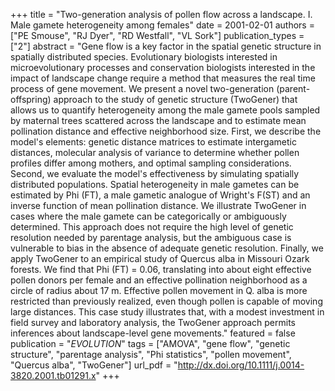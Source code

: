 +++
title = "Two-generation analysis of pollen flow across a landscape. I. Male gamete heterogeneity among females"
date = 2001-02-01
authors = ["PE Smouse", "RJ Dyer", "RD Westfall", "VL Sork"]
publication_types = ["2"]
abstract = "Gene flow is a key factor in the spatial genetic structure in spatially distributed species. Evolutionary biologists interested in microevolutionary processes and conservation biologists interested in the impact of landscape change require a method that measures the real time process of gene movement. We present a novel two-generation (parent-offspring) approach to the study of genetic structure (TwoGener) that allows us to quantify heterogeneity among the male gamete pools sampled by maternal trees scattered across the landscape and to estimate mean pollination distance and effective neighborhood size. First, we describe the model's elements: genetic distance matrices to estimate intergametic distances, molecular analysis of variance to determine whether pollen profiles differ among mothers, and optimal sampling considerations. Second, we evaluate the model's effectiveness by simulating spatially distributed populations. Spatial heterogeneity in male gametes can be estimated by Phi (FT), a male gametic analogue of Wright's F(ST) and an inverse function of mean pollination distance. We illustrate TwoGener in cases where the male gamete can be categorically or ambiguously determined. This approach does not require the high level of genetic resolution needed by parentage analysis, but the ambiguous case is vulnerable to bias in the absence of adequate genetic resolution. Finally, we apply TwoGener to an empirical study of Quercus alba in Missouri Ozark forests. We find that Phi (FT) = 0.06, translating into about eight effective pollen donors per female and an effective pollination neighborhood as a circle of radius about 17 m. Effective pollen movement in Q. alba is more restricted than previously realized, even though pollen is capable of moving large distances. This case study illustrates that, with a modest investment in field survey and laboratory analysis, the TwoGener approach permits inferences about landscape-level gene movements."
featured = false
publication = "*EVOLUTION*"
tags = ["AMOVA", "gene flow", "genetic structure", "parentage analysis", "Phi statistics", "pollen movement", "Quercus alba", "TwoGener"]
url_pdf = "http://dx.doi.org/10.1111/j.0014-3820.2001.tb01291.x"
+++
